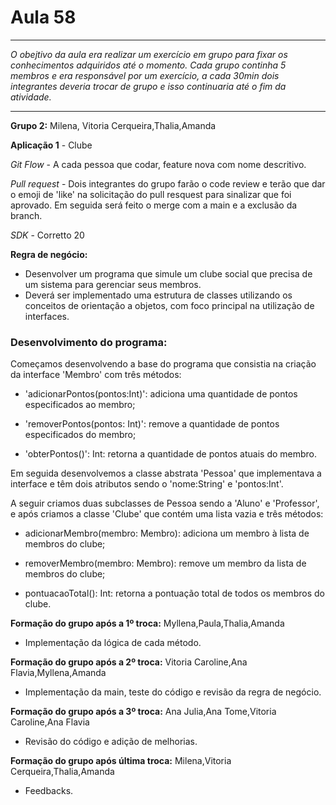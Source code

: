 # Aula 58

<hr>

*O obejtivo da aula era realizar um exercício em grupo para fixar os conhecimentos adquiridos até o momento. Cada grupo continha 5 membros e era responsável por um exercício, a cada 30min dois integrantes deveria trocar de grupo e isso continuaria até o fim da atividade.*

<hr>

**Grupo 2:** Milena, Vitoria Cerqueira,Thalia,Amanda

**Aplicação 1** - Clube

*Git Flow* - A cada pessoa que codar, feature nova com nome descritivo.

*Pull request* - Dois integrantes do grupo farão o code review e terão que dar o emoji de 'like' na solicitação do pull resquest para sinalizar que foi aprovado. Em seguida será feito o merge com a main e a exclusão da branch.

*SDK* - Corretto 20

**Regra de negócio:**

+ Desenvolver um programa que simule um clube social que precisa de um sistema para gerenciar seus
  membros.
+ Deverá ser implementado uma
  estrutura de classes utilizando os conceitos de orientação a objetos,
  com foco principal na utilização de interfaces.

### Desenvolvimento do programa:

Começamos desenvolvendo a base do programa que consistia na criação da interface 'Membro' com três métodos:

- 'adicionarPontos(pontos:Int)': adiciona uma quantidade de
  pontos especificados ao membro;


- 'removerPontos(pontos: Int)': remove a quantidade de pontos
  especificados do membro;


- 'obterPontos()': Int: retorna a quantidade de pontos atuais do
  membro.

Em seguida desenvolvemos a classe abstrata 'Pessoa' que implementava a interface e têm dois atributos sendo o 'nome:String' e 'pontos:Int'.

A seguir criamos duas subclasses de Pessoa sendo a 'Aluno' e 'Professor', e após criamos a classe 'Clube' que contém uma lista vazia e três métodos:

- adicionarMembro(membro: Membro): adiciona um membro à
  lista de membros do clube;


- removerMembro(membro: Membro): remove um membro da
  lista de membros do clube;


- pontuacaoTotal(): Int: retorna a pontuação total de todos os
  membros do clube.

**Formação do grupo após a 1º troca:** Myllena,Paula,Thalia,Amanda

+ Implementação da lógica de cada método.

**Formação do grupo após a 2º troca:** Vitoria Caroline,Ana Flavia,Myllena,Amanda

+ Implementação da main, teste do código e revisão da regra de negócio.

**Formação do grupo após a 3º troca:** Ana Julia,Ana Tome,Vitoria Caroline,Ana Flavia

+ Revisão do código e adição de melhorias.

**Formação do grupo após última troca:** Milena,Vitoria Cerqueira,Thalia,Amanda

+ Feedbacks.
